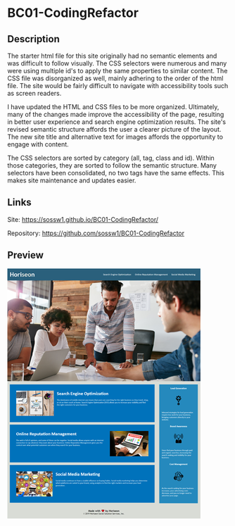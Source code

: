 # BC01-CodingRefactor

## Description

The starter html file for this site originally had no semantic elements and was difficult to follow visually. The CSS selectors were numerous and many were using multiple id's to apply the same properties to similar content. The CSS file was disorganized as well, mainly adhering to the order of the html file. The site would be fairly difficult to navigate with accessibility tools such as screen readers.

I have updated the HTML and CSS files to be more organized. Ultimately, many of the changes made improve the accessibility of the page, resulting in better user experience and search engine optimization results. The site's revised semantic structure affords the user a clearer picture of the layout. The new site title and alternative text for images affords the opportunity to engage with content.

The CSS selectors are sorted by category (all, tag, class and id). Within those categories, they are sorted to follow the semantic structure. Many selectors have been consolidated, no two tags have the same effects. This makes site maintenance and updates easier.

## Links

Site:
https://sossw1.github.io/BC01-CodingRefactor/

Repository:
https://github.com/sossw1/BC01-CodingRefactor

## Preview
 
![Site Preview](./assets/images/site-preview.png)
